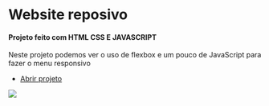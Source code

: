 <h1> Website reposivo </h1>

<h4> Projeto feito com HTML CSS E JAVASCRIPT </h4>
 
<p> Neste projeto podemos ver o uso de flexbox e um pouco de JavaScript para fazer o menu responsivo </p>

<ul>
   <li> <a href = "https://eduardofranciscone.github.io/website/"> Abrir projeto</a> </li>
</ul>

<img src="jjk">
